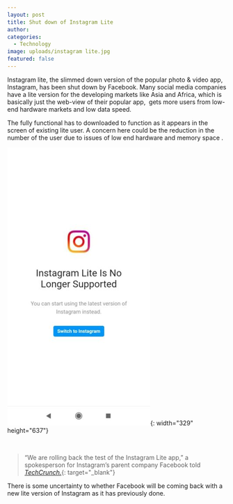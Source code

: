 ```yaml
---
layout: post
title: Shut down of Instagram Lite
author:
categories:
  - Technology
image: uploads/instagram lite.jpg
featured: false
---
```


Instagram lite, the slimmed down version of the popular photo & video app, Instagram, has been shut down by Facebook. Many social media companies have a lite version for the developing markets like Asia and Africa, which is basically just the web-view of their popular app,&nbsp; gets more users from low-end hardware markets and low data speed.

The fully functional has to downloaded to function as it appears in the screen of existing lite user. A concern here could be the reduction in the number of the user due to issues of low end hardware and memory space .

![](/uploads/instagram-lite-no-longer.jpg){: width="329" height="637"}

&nbsp;

> “We are rolling back the test of the Instagram Lite app,” a spokesperson for Instagram’s parent company Facebook told [*TechCrunch.*](https://techcrunch.com/2020/05/11/instagram-lite-shuts-down-in-advance-of-a-relaunch/){: target="_blank"}

There is some uncertainty to whether Facebook will be coming back with a new lite version of Instagram as it has previously done.